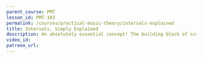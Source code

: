 ```yaml
---
parent_course: PMT
lesson_id: PMT-103
permalink: /courses/practical-music-theory/intervals-explained
title: Intervals, Simply Explained
description: An absolutely essential concept! The building block of scales, chords, and melodies... let's look at intervals.
video_id:
patreon_url:
---
```

